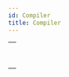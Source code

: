 ```yaml
---
id: Compiler
title: Compiler
---
```



||
|---|
|[<!-- INCLUDE #_command_.Compile project.Syntax -->](../../commands-legacy/compile-project.md)<br/>|
|[<!-- INCLUDE #_command_.IDLE.Syntax -->](../../commands-legacy/idle.md)<br/>|
